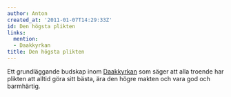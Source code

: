 ```yaml
---
author: Anton
created_at: '2011-01-07T14:29:33Z'
id: Den högsta plikten
links:
  mention:
  - Daakkyrkan
title: Den högsta plikten
---
```


Ett grundläggande budskap inom [Daakkyrkan] som säger att alla troende har plikten att alltid göra
sitt bästa, ära den högre makten och vara god och barmhärtig.

  [Daakkyrkan]: Daakkyrkan
